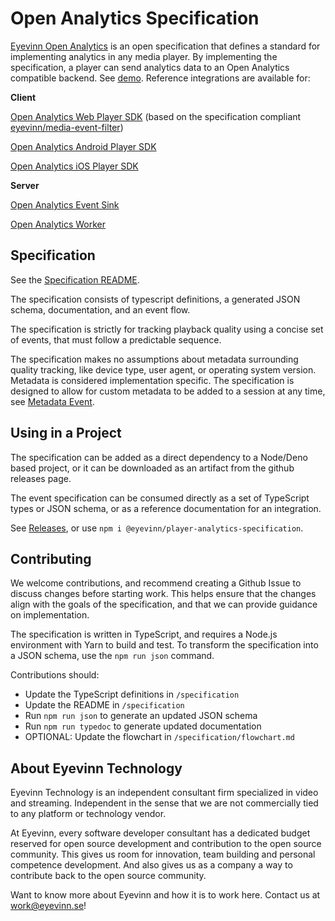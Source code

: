 # Open Analytics Specification

[Eyevinn Open Analytics](https://docs.osaas.io/osaas.wiki/Solution%3A-Eyevinn-Open-Analytics.html) is an open specification that defines a standard for implementing analytics in any media player. By implementing the specification, a player can send analytics data to an Open Analytics compatible backend. See [demo](https://analytics.demo.osaas.io/). Reference integrations are available for:

**Client**

[Open Analytics Web Player SDK](https://github.com/Eyevinn/player-analytics-client-sdk-web) (based on the specification compliant [eyevinn/media-event-filter](https://github.com/Eyevinn/media-event-filter))

[Open Analytics Android Player SDK](https://github.com/Eyevinn/player-analytics-client-sdk-android)

[Open Analytics iOS Player SDK](https://github.com/Eyevinn/player-analytics-client-sdk-swift)

**Server**

[Open Analytics Event Sink](https://github.com/Eyevinn/player-analytics-eventsink)

[Open Analytics Worker](https://github.com/Eyevinn/player-analytics-worker)

## Specification

See the [Specification README](specification/README.md).

The specification consists of typescript definitions, a generated JSON schema, documentation, and an event flow.

The specification is strictly for tracking playback quality using a concise set of events, that must follow a predictable sequence.

The specification makes no assumptions about metadata surrounding quality tracking, like device type, user agent, or operating system version. Metadata is considered implementation specific. The specification is designed to allow for custom metadata to be added to a session at any time, see [Metadata Event](specification/README.md#metadata).

## Using in a Project

The specification can be added as a direct dependency to a Node/Deno based project, or it can be downloaded as an artifact from the github releases page.

The event specification can be consumed directly as a set of TypeScript types or JSON schema, or as a reference documentation for an integration.

See [Releases](https://github.com/Eyevinn/player-analytics-specification/releases), or use `npm i @eyevinn/player-analytics-specification`.

## Contributing

We welcome contributions, and recommend creating a Github Issue to discuss changes before starting work. This helps ensure that the changes align with the goals of the specification, and that we can provide guidance on implementation.

The specification is written in TypeScript, and requires a Node.js environment with Yarn to build and test. To transform the specification into a JSON schema, use the `npm run json` command.

Contributions should:

- Update the TypeScript definitions in `/specification`
- Update the README in `/specification`
- Run `npm run json` to generate an updated JSON schema
- Run `npm run typedoc` to generate updated documentation
- OPTIONAL: Update the flowchart in `/specification/flowchart.md`

## About Eyevinn Technology

Eyevinn Technology is an independent consultant firm specialized in video and streaming. Independent in the sense that we are not commercially tied to any platform or technology vendor.

At Eyevinn, every software developer consultant has a dedicated budget reserved for open source development and contribution to the open source community. This gives us room for innovation, team building and personal competence development. And also gives us as a company a way to contribute back to the open source community.

Want to know more about Eyevinn and how it is to work here. Contact us at work@eyevinn.se!

